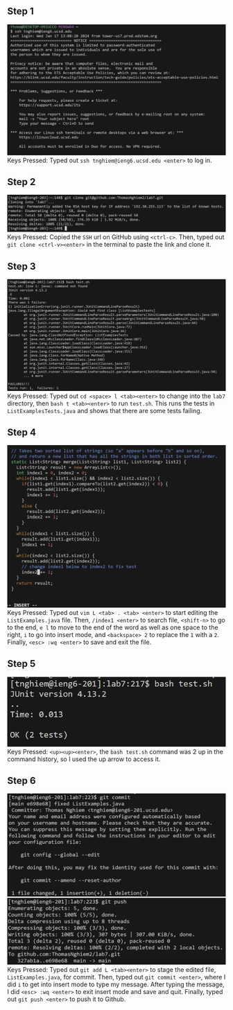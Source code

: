 ## Step 1
![Image](vim-step1.png) <br>
Keys Pressed: Typed out `ssh tnghiem@ieng6.ucsd.edu <enter>` to log in.

## Step 2
![Image](vim-step2.png) <br>
Keys Pressed: Copied the `SSH` url on GitHub using `<ctrl-c>`. Then, typed out `git clone <ctrl-v><enter>` in the terminal to paste the link and clone it.

## Step 3
![Image](vim-step3.png) <br>
Keys Pressed: Typed out `cd <space> l <tab><enter>` to change into the `lab7` directory, then `bash t <tab><enter>` to run `test.sh`. This runs the tests in `ListExamplesTests.java` and shows that there are some tests failing.

## Step 4
![Image](vim-step4.png) <br>
Keys Pressed: Typed out `vim L <tab> . <tab> <enter>` to start editing the `ListExamples.java` file. Then, `/index1 <enter>` to search file, `<shift-n>` to go to the end, `e l` to move to the end of the word as well as one space to the right, `i` to go into insert mode, and `<backspace> 2` to replace the `1` with a `2`. Finally, `<esc> :wq <enter>` to save and exit the file.

## Step 5
![Image](vim-step5.png) <br>
Keys Pressed: `<up><up><enter>`, the `bash test.sh` command was 2 up in the command history, so I used the up arrow to access it. 

## Step 6
![Image](vim-step6-part1.png) <br>
![Image](vim-step6-part2.png) <br>
Keys Pressed: Typed out `git add L <tab><enter>` to stage the edited file, `ListExamples.java`, for commit. Then, typed out `git commit <enter>`, where I did `i` to get into insert mode to type my message. After typing the message, I did `<esc> :wq <enter>` to exit insert mode and save and quit. Finally, typed out `git push <enter>` to push it to Github.
